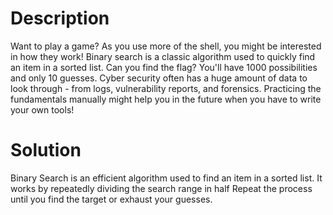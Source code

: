 # Description
Want to play a game? As you use more of the shell, you might be interested in how they work! Binary search is a classic algorithm used to quickly find an item in a sorted list. Can you find the flag? You'll have 1000 possibilities and only 10 guesses.
Cyber security often has a huge amount of data to look through - from logs, vulnerability reports, and forensics. Practicing the fundamentals manually might help you in the future when you have to write your own tools!

# Solution 
Binary Search is an efficient algorithm used to find an item in a sorted list. It works by repeatedly dividing the search range in half 
Repeat the process until you find the target or exhaust your guesses.
